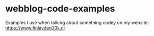 # webblog-code-examples
Examples I use when talking about something codey on my website: https://www.finlaydag33k.nl
